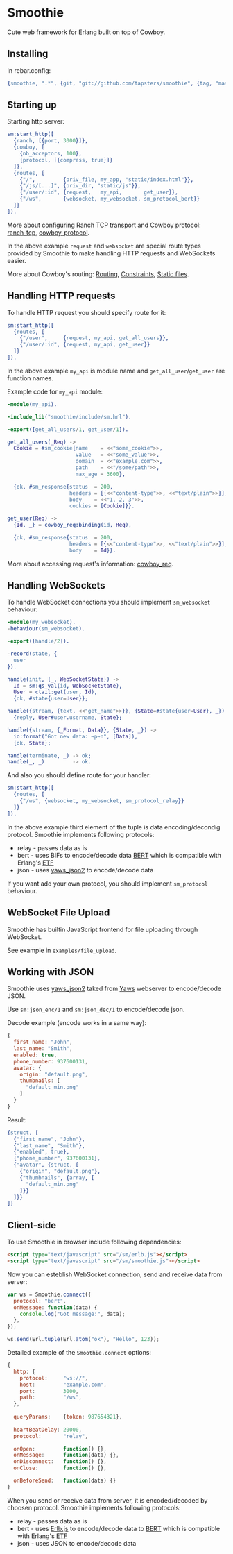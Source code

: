Smoothie
========

Cute web framework for Erlang built on top of Cowboy.

Installing
----------

In rebar.config:

```Erlang
{smoothie, ".*", {git, "git://github.com/tapsters/smoothie", {tag, "master"}}}
```

Starting up
-----------

Starting http server:

```Erlang
sm:start_http([
  {ranch, [{port, 3000}]},
  {cowboy, [
    {nb_acceptors, 100},
    {protocol, [{compress, true}]}
  ]},
  {routes, [
    {"/",         {priv_file, my_app, "static/index.html"}},
    {"/js/[...]", {priv_dir, "static/js"}},
    {"/user/:id", {request,   my_api,       get_user}},
    {"/ws",       {websocket, my_websocket, sm_protocol_bert}}
  ]}
]).
```

More about configuring Ranch TCP transport and Cowboy protocol: 
[ranch\_tcp](http://ninenines.eu/docs/en/ranch/HEAD/manual/ranch_tcp/), 
[cowboy\_protocol](http://ninenines.eu/docs/en/cowboy/HEAD/manual/cowboy_protocol/).

In the above example `request` and `websocket` are special route types provided
by Smoothie to make handling HTTP requests and WebSockets easier.

More about Cowboy's routing:
[Routing](http://ninenines.eu/docs/en/cowboy/HEAD/guide/routing), 
[Constraints](http://ninenines.eu/docs/en/cowboy/HEAD/guide/constraints), 
[Static files](http://ninenines.eu/docs/en/cowboy/HEAD/guide/static_files).

Handling HTTP requests
----------------------

To handle HTTP request you should specify route for it:

```Erlang
sm:start_http([
  {routes, [
    {"/user",     {request, my_api, get_all_users}},
    {"/user/:id", {request, my_api, get_user}}
  ]}
]).
```

In the above example `my_api` is module name and `get_all_user`/`get_user` are
function names.

Example code for `my_api` module:

```Erlang
-module(my_api).

-include_lib("smoothie/include/sm.hrl").

-export([get_all_users/1, get_user/1]).

get_all_users(_Req) ->
  Cookie = #sm_cookie{name    = <<"some_cookie">>, 
                      value   = <<"some_value">>, 
                      domain  = <<"example.com">>,
                      path    = <<"/some/path">>,
                      max_age = 3600},

  {ok, #sm_response{status  = 200, 
                    headers = [{<<"content-type">>, <<"text/plain">>}], 
                    body    = <<"1, 2, 3">>,
                    cookies = [Cookie]}}.

get_user(Req) ->
  {Id, _} = cowboy_req:binding(id, Req),

  {ok, #sm_response{status  = 200, 
                    headers = [{<<"content-type">>, <<"text/plain">>}], 
                    body    = Id}}.
```

More about accessing request's information: 
[cowboy_req](http://ninenines.eu/docs/en/cowboy/HEAD/manual/cowboy_req/).

Handling WebSockets
-------------------

To handle WebSocket connections you should implement `sm_websocket` behaviour:

````Erlang
-module(my_websocket).
-behaviour(sm_websocket).

-export([handle/2]).

-record(state, {
  user
}).

handle(init, {_, WebSocketState}) ->
  Id = sm:qs_val(id, WebSocketState),
  User = ctail:get(user, Id),
  {ok, #state{user=User}};

handle({stream, {text, <<"get_name">>}}, {State=#state{user=User}, _}) ->
  {reply, User#user.username, State};

handle({stream, {_Format, Data}}, {State, _}) -> 
  io:format("Got new data: ~p~n", [Data]),
  {ok, State};

handle(terminate, _) -> ok;
handle(_, _)         -> ok.
````

And also you should define route for your handler:

````Erlang
sm:start_http([
  {routes, [
    {"/ws", {websocket, my_websocket, sm_protocol_relay}}
  ]}
]).
````

In the above example third element of the tuple is data encoding/decondig protocol.
Smoothie implements following protocols:
* relay - passes data as is
* bert - uses BIFs to encode/decode data
[BERT](http://bert-rpc.org) which is compatible with Erlang's 
[ETF](http://erlang.org/doc/apps/erts/erl_ext_dist.html)
* json - uses [yaws_json2](https://github.com/tapsters/yaws-json2) to encode/decode data

If you want add your own protocol, you should implement `sm_protocol` behaviour.

WebSocket File Upload
---------------------

Smoothie has builtin JavaScript frontend for file uploading through WebSocket.

See example in `examples/file_upload`.

Working with JSON
-----------------

Smoothie uses [yaws_json2](https://github.com/tapsters/yaws-json2) taked
from [Yaws](https://github.com/klacke/yaws) webserver to encode/decode JSON.

Use `sm:json_enc/1` and `sm:json_dec/1` to encode/decode json. 

Decode example (encode works in a same way):

````JavaScript
{
  first_name: "John",
  last_name: "Smith",
  enabled: true,
  phone_number: 937600131,
  avatar: {
    origin: "default.png",
    thumbnails: [
      "default_min.png"
    ]
  }
}
````

Result:

````Erlang
{struct, [
  {"first_name", "John"},
  {"last_name", "Smith"},
  {"enabled", true},
  {"phone_number", 937600131},
  {"avatar", {struct, [
    {"origin", "default.png"},
    {"thumbnails", {array, [
      "default_min.png"
    ]}}
  ]}}
]}
````

Client-side
-----------

To use Smoothie in browser include following dependencies:

````HTML
<script type="text/javascript" src="/sm/erlb.js"></script>
<script type="text/javascript" src="/sm/smoothie.js"></script>
````

Now you can esteblish WebSocket connection, send and receive data from server:

````JavaScript
var ws = Smoothie.connect({
  protocol: "bert",
  onMessage: function(data) {
    console.log("Got message:", data);
  },
});

ws.send(Erl.tuple(Erl.atom("ok"), "Hello", 123));
````

Detailed example of the `Smoothie.connect` options:

````JavaScript
{
  http: {
    protocol:     "ws://",
    host:         "example.com",
    port:         3000,
    path:         "/ws",
  },
  
  queryParams:    {token: 987654321},
  
  heartBeatDelay: 20000,
  protocol:       "relay",

  onOpen:         function() {},
  onMessage:      function(data) {},
  onDisconnect:   function() {},
  onClose:        function() {},

  onBeforeSend:   function(data) {}
}
````

When you send or receive data from server, it is encoded/decoded by choosen protocol.
Smoothie implements following protocols:
* relay - passes data as is
* bert - uses [Erlb.js](https://github.com/saleyn/erlb.js) to encode/decode data to 
[BERT](http://bert-rpc.org) which is compatible with Erlang's 
[ETF](http://erlang.org/doc/apps/erts/erl_ext_dist.html)
* json - uses JSON to encode/decode data


